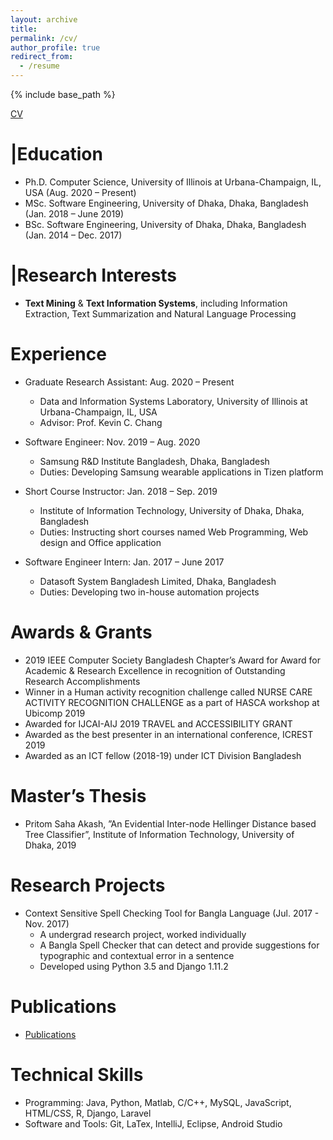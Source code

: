 ```yaml
---
layout: archive
title:
permalink: /cv/
author_profile: true
redirect_from:
  - /resume
---
```


{% include base_path %}

[CV](http://pritomsaha.github.io/files/CV.pdf)

|Education
======
* Ph.D. Computer Science, University of Illinois at Urbana-Champaign,  IL, USA (Aug. 2020 – Present)
* MSc. Software Engineering, University of Dhaka, Dhaka, Bangladesh (Jan. 2018 – June 2019)
* BSc. Software Engineering, University of Dhaka, Dhaka, Bangladesh (Jan. 2014 – Dec. 2017)

|Research Interests
======
* **Text Mining** & **Text Information Systems**, including Information Extraction, Text Summarization and
Natural Language Processing

Experience
======
* Graduate Research Assistant: Aug. 2020 – Present
  * Data and Information Systems Laboratory, University of Illinois at Urbana-Champaign, IL, USA
  * Advisor: Prof. Kevin C. Chang

* Software Engineer: Nov. 2019 – Aug. 2020
  * Samsung R&D Institute Bangladesh, Dhaka, Bangladesh
  * Duties: Developing Samsung wearable applications in Tizen platform

* Short Course Instructor: Jan. 2018 – Sep. 2019
  * Institute of Information Technology, University of Dhaka, Dhaka, Bangladesh
  * Duties: Instructing short courses named Web Programming, Web design and Office application

* Software Engineer Intern: Jan. 2017 – June 2017
  * Datasoft System Bangladesh Limited, Dhaka, Bangladesh
  * Duties: Developing two in-house automation projects


Awards & Grants
======
* 2019 IEEE Computer Society Bangladesh Chapter’s Award for Award for Academic & Research Excellence in recognition of Outstanding Research Accomplishments
* Winner in a Human activity recognition challenge called NURSE CARE ACTIVITY RECOGNITION CHALLENGE as a part of HASCA workshop at Ubicomp 2019
* Awarded for IJCAI-AIJ 2019 TRAVEL and ACCESSIBILITY GRANT
* Awarded as the best presenter in an international conference, ICREST 2019
* Awarded as an ICT fellow (2018-19) under ICT Division Bangladesh

Master’s Thesis
======
* Pritom Saha Akash, ”An Evidential Inter-node Hellinger Distance based Tree Classifier”, Institute of Information Technology, University of Dhaka, 2019

Research Projects
======
* Context Sensitive Spell Checking Tool for Bangla Language (Jul. 2017 - Nov. 2017)
  * A undergrad research project, worked individually
  * A Bangla Spell Checker that can detect and provide suggestions for typographic and contextual error in a sentence
  * Developed using Python 3.5 and Django 1.11.2

Publications
======
* [Publications](https://pritomsaha.github.io/publications/)
  
  
Technical Skills
======
* Programming: Java, Python, Matlab, C/C++, MySQL, JavaScript, HTML/CSS, R, Django, Laravel
* Software and Tools: Git, LaTex, IntelliJ, Eclipse, Android Studio
